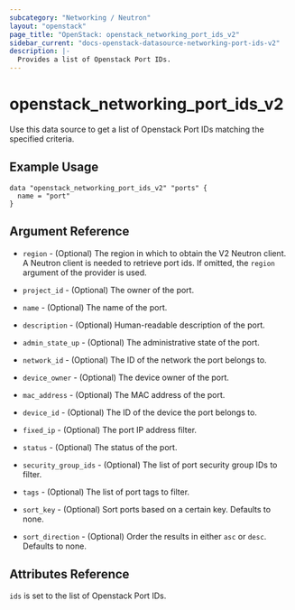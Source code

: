 ```yaml
---
subcategory: "Networking / Neutron"
layout: "openstack"
page_title: "OpenStack: openstack_networking_port_ids_v2"
sidebar_current: "docs-openstack-datasource-networking-port-ids-v2"
description: |-
  Provides a list of Openstack Port IDs.
---
```


# openstack\_networking\_port\_ids\_v2

Use this data source to get a list of Openstack Port IDs matching the
specified criteria.

## Example Usage

```hcl
data "openstack_networking_port_ids_v2" "ports" {
  name = "port"
}
```

## Argument Reference

* `region` - (Optional) The region in which to obtain the V2 Neutron client.
  A Neutron client is needed to retrieve port ids. If omitted, the
  `region` argument of the provider is used.

* `project_id` - (Optional) The owner of the port.

* `name` - (Optional) The name of the port.

* `description` - (Optional) Human-readable description of the port.

* `admin_state_up` - (Optional) The administrative state of the port.

* `network_id` - (Optional) The ID of the network the port belongs to.

* `device_owner` - (Optional) The device owner of the port.

* `mac_address` - (Optional) The MAC address of the port.

* `device_id` - (Optional) The ID of the device the port belongs to.

* `fixed_ip` - (Optional) The port IP address filter.

* `status` - (Optional) The status of the port.

* `security_group_ids` - (Optional) The list of port security group IDs to filter.

* `tags` - (Optional) The list of port tags to filter.

* `sort_key` - (Optional) Sort ports based on a certain key. Defaults to none.

* `sort_direction` - (Optional) Order the results in either `asc` or `desc`.
  Defaults to none.

## Attributes Reference

`ids` is set to the list of Openstack Port IDs.
